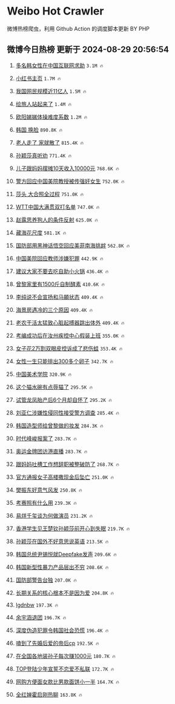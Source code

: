 # Weibo Hot Crawler 



微博热榜爬虫，利用 Github Action 的调度脚本更新 BY PHP 


## 微博今日热榜 更新于 2024-08-29 20:56:54 
1. [多名韩女性在中国互联网求助](https://s.weibo.com/weibo?q=%23%E5%A4%9A%E5%90%8D%E9%9F%A9%E5%A5%B3%E6%80%A7%E5%9C%A8%E4%B8%AD%E5%9B%BD%E4%BA%92%E8%81%94%E7%BD%91%E6%B1%82%E5%8A%A9%23&t=31&band_rank=1&Refer=top) `3.1M 🔥` 

1. [小红书主页](https://s.weibo.com/weibo?q=%E5%B0%8F%E7%BA%A2%E4%B9%A6%E4%B8%BB%E9%A1%B5&t=31&band_rank=2&Refer=top) `1.7M 🔥` 

1. [我国网民规模近11亿人](https://s.weibo.com/weibo?q=%23%E6%88%91%E5%9B%BD%E7%BD%91%E6%B0%91%E8%A7%84%E6%A8%A1%E8%BF%9111%E4%BA%BF%E4%BA%BA%23&t=31&band_rank=3&Refer=top) `1.5M 🔥` 

1. [绘旅人站起来了](https://s.weibo.com/weibo?q=%E7%BB%98%E6%97%85%E4%BA%BA%E7%AB%99%E8%B5%B7%E6%9D%A5%E4%BA%86&t=31&band_rank=4&Refer=top) `1.4M 🔥` 

1. [欧阳娣娣体操难度系数](https://s.weibo.com/weibo?q=%E6%AC%A7%E9%98%B3%E5%A8%A3%E5%A8%A3%E4%BD%93%E6%93%8D%E9%9A%BE%E5%BA%A6%E7%B3%BB%E6%95%B0&t=31&band_rank=5&Refer=top) `1.2M 🔥` 

1. [韩国 换脸](https://s.weibo.com/weibo?q=%E9%9F%A9%E5%9B%BD%20%E6%8D%A2%E8%84%B8&t=31&band_rank=6&Refer=top) `890.8K 🔥` 

1. [老人走了 家就散了](https://s.weibo.com/weibo?q=%E8%80%81%E4%BA%BA%E8%B5%B0%E4%BA%86%20%E5%AE%B6%E5%B0%B1%E6%95%A3%E4%BA%86&t=31&band_rank=7&Refer=top) `815.4K 🔥` 

1. [孙颖莎真听劝](https://s.weibo.com/weibo?q=%E5%AD%99%E9%A2%96%E8%8E%8E%E7%9C%9F%E5%90%AC%E5%8A%9D&t=31&band_rank=8&Refer=top) `771.4K 🔥` 

1. [儿子跟妈妈摆摊10天收入10000元](https://s.weibo.com/weibo?q=%23%E5%84%BF%E5%AD%90%E8%B7%9F%E5%A6%88%E5%A6%88%E6%91%86%E6%91%8A10%E5%A4%A9%E6%94%B6%E5%85%A510000%E5%85%83%23&t=31&band_rank=9&Refer=top) `768.6K 🔥` 

1. [警方回应中国美院教授被传强奸女生](https://s.weibo.com/weibo?q=%23%E8%AD%A6%E6%96%B9%E5%9B%9E%E5%BA%94%E4%B8%AD%E5%9B%BD%E7%BE%8E%E9%99%A2%E6%95%99%E6%8E%88%E8%A2%AB%E4%BC%A0%E5%BC%BA%E5%A5%B8%E5%A5%B3%E7%94%9F%23&t=31&band_rank=10&Refer=top) `752.0K 🔥` 

1. [莎头 大合照全过程](https://s.weibo.com/weibo?q=%E8%8E%8E%E5%A4%B4%20%E5%A4%A7%E5%90%88%E7%85%A7%E5%85%A8%E8%BF%87%E7%A8%8B&t=31&band_rank=11&Refer=top) `751.0K 🔥` 

1. [WTT中国大满贯双打名单](https://s.weibo.com/weibo?q=%23WTT%E4%B8%AD%E5%9B%BD%E5%A4%A7%E6%BB%A1%E8%B4%AF%E5%8F%8C%E6%89%93%E5%90%8D%E5%8D%95%23&t=31&band_rank=12&Refer=top) `747.0K 🔥` 

1. [赵露思养狗人的条件反射](https://s.weibo.com/weibo?q=%E8%B5%B5%E9%9C%B2%E6%80%9D%E5%85%BB%E7%8B%97%E4%BA%BA%E7%9A%84%E6%9D%A1%E4%BB%B6%E5%8F%8D%E5%B0%84&t=31&band_rank=13&Refer=top) `625.0K 🔥` 

1. [藏海花尺度](https://s.weibo.com/weibo?q=%E8%97%8F%E6%B5%B7%E8%8A%B1%E5%B0%BA%E5%BA%A6&t=31&band_rank=14&Refer=top) `581.1K 🔥` 

1. [国防部用黑神话悟空回应美菲南海挑衅](https://s.weibo.com/weibo?q=%23%E5%9B%BD%E9%98%B2%E9%83%A8%E7%94%A8%E9%BB%91%E7%A5%9E%E8%AF%9D%E6%82%9F%E7%A9%BA%E5%9B%9E%E5%BA%94%E7%BE%8E%E8%8F%B2%E5%8D%97%E6%B5%B7%E6%8C%91%E8%A1%85%23&t=31&band_rank=15&Refer=top) `562.8K 🔥` 

1. [中国美院回应教师涉嫌犯罪](https://s.weibo.com/weibo?q=%23%E4%B8%AD%E5%9B%BD%E7%BE%8E%E9%99%A2%E5%9B%9E%E5%BA%94%E6%95%99%E5%B8%88%E6%B6%89%E5%AB%8C%E7%8A%AF%E7%BD%AA%23&t=31&band_rank=16&Refer=top) `442.9K 🔥` 

1. [建议大家不要去吃自助小火锅](https://s.weibo.com/weibo?q=%23%E5%BB%BA%E8%AE%AE%E5%A4%A7%E5%AE%B6%E4%B8%8D%E8%A6%81%E5%8E%BB%E5%90%83%E8%87%AA%E5%8A%A9%E5%B0%8F%E7%81%AB%E9%94%85%23&t=31&band_rank=17&Refer=top) `436.4K 🔥` 

1. [曾黎家里有1500斤自制酵素](https://s.weibo.com/weibo?q=%23%E6%9B%BE%E9%BB%8E%E5%AE%B6%E9%87%8C%E6%9C%891500%E6%96%A4%E8%87%AA%E5%88%B6%E9%85%B5%E7%B4%A0%23&t=31&band_rank=18&Refer=top) `410.6K 🔥` 

1. [李纯说不会宣扬和马頔状态](https://s.weibo.com/weibo?q=%E6%9D%8E%E7%BA%AF%E8%AF%B4%E4%B8%8D%E4%BC%9A%E5%AE%A3%E6%89%AC%E5%92%8C%E9%A9%AC%E9%A0%94%E7%8A%B6%E6%80%81&t=31&band_rank=19&Refer=top) `409.4K 🔥` 

1. [海景房遇冷的三个原因](https://s.weibo.com/weibo?q=%23%E6%B5%B7%E6%99%AF%E6%88%BF%E9%81%87%E5%86%B7%E7%9A%84%E4%B8%89%E4%B8%AA%E5%8E%9F%E5%9B%A0%23&t=31&band_rank=20&Refer=top) `409.4K 🔥` 

1. [老农干活太猛致心脏起搏器跳出体外](https://s.weibo.com/weibo?q=%23%E8%80%81%E5%86%9C%E5%B9%B2%E6%B4%BB%E5%A4%AA%E7%8C%9B%E8%87%B4%E5%BF%83%E8%84%8F%E8%B5%B7%E6%90%8F%E5%99%A8%E8%B7%B3%E5%87%BA%E4%BD%93%E5%A4%96%23&t=31&band_rank=21&Refer=top) `409.4K 🔥` 

1. [考编成功后在汝州疾控中心假装上班](https://s.weibo.com/weibo?q=%23%E8%80%83%E7%BC%96%E6%88%90%E5%8A%9F%E5%90%8E%E5%9C%A8%E6%B1%9D%E5%B7%9E%E7%96%BE%E6%8E%A7%E4%B8%AD%E5%BF%83%E5%81%87%E8%A3%85%E4%B8%8A%E7%8F%AD%23&t=31&band_rank=22&Refer=top) `355.0K 🔥` 

1. [女子花2万割双眼皮控诉成了悲伤蛙](https://s.weibo.com/weibo?q=%23%E5%A5%B3%E5%AD%90%E8%8A%B12%E4%B8%87%E5%89%B2%E5%8F%8C%E7%9C%BC%E7%9A%AE%E6%8E%A7%E8%AF%89%E6%88%90%E4%BA%86%E6%82%B2%E4%BC%A4%E8%9B%99%23&t=31&band_rank=23&Refer=top) `353.4K 🔥` 

1. [女性一生只能排出300多个卵子](https://s.weibo.com/weibo?q=%23%E5%A5%B3%E6%80%A7%E4%B8%80%E7%94%9F%E5%8F%AA%E8%83%BD%E6%8E%92%E5%87%BA300%E5%A4%9A%E4%B8%AA%E5%8D%B5%E5%AD%90%23&t=31&band_rank=24&Refer=top) `342.7K 🔥` 

1. [中国美术学院](https://s.weibo.com/weibo?q=%E4%B8%AD%E5%9B%BD%E7%BE%8E%E6%9C%AF%E5%AD%A6%E9%99%A2&t=31&band_rank=25&Refer=top) `320.9K 🔥` 

1. [这个猫水碗有点辱猫了](https://s.weibo.com/weibo?q=%E8%BF%99%E4%B8%AA%E7%8C%AB%E6%B0%B4%E7%A2%97%E6%9C%89%E7%82%B9%E8%BE%B1%E7%8C%AB%E4%BA%86&t=31&band_rank=26&Refer=top) `295.5K 🔥` 

1. [试管龙凤胎产后6个月却自怀了](https://s.weibo.com/weibo?q=%23%E8%AF%95%E7%AE%A1%E9%BE%99%E5%87%A4%E8%83%8E%E4%BA%A7%E5%90%8E6%E4%B8%AA%E6%9C%88%E5%8D%B4%E8%87%AA%E6%80%80%E4%BA%86%23&t=31&band_rank=27&Refer=top) `295.2K 🔥` 

1. [刘亚仁涉嫌性侵同性接受警方调查](https://s.weibo.com/weibo?q=%23%E5%88%98%E4%BA%9A%E4%BB%81%E6%B6%89%E5%AB%8C%E6%80%A7%E4%BE%B5%E5%90%8C%E6%80%A7%E6%8E%A5%E5%8F%97%E8%AD%A6%E6%96%B9%E8%B0%83%E6%9F%A5%23&t=31&band_rank=28&Refer=top) `285.4K 🔥` 

1. [韩国造型师给曾黎做的妆发](https://s.weibo.com/weibo?q=%23%E9%9F%A9%E5%9B%BD%E9%80%A0%E5%9E%8B%E5%B8%88%E7%BB%99%E6%9B%BE%E9%BB%8E%E5%81%9A%E7%9A%84%E5%A6%86%E5%8F%91%23&t=31&band_rank=29&Refer=top) `284.3K 🔥` 

1. [时代峰峻报案了](https://s.weibo.com/weibo?q=%23%E6%97%B6%E4%BB%A3%E5%B3%B0%E5%B3%BB%E6%8A%A5%E6%A1%88%E4%BA%86%23&t=31&band_rank=30&Refer=top) `283.7K 🔥` 

1. [奥运金牌团访港直播](https://s.weibo.com/weibo?q=%E5%A5%A5%E8%BF%90%E9%87%91%E7%89%8C%E5%9B%A2%E8%AE%BF%E6%B8%AF%E7%9B%B4%E6%92%AD&t=31&band_rank=31&Refer=top) `283.7K 🔥` 

1. [跟妈妈吐槽工作想辞职被整破防了](https://s.weibo.com/weibo?q=%23%E8%B7%9F%E5%A6%88%E5%A6%88%E5%90%90%E6%A7%BD%E5%B7%A5%E4%BD%9C%E6%83%B3%E8%BE%9E%E8%81%8C%E8%A2%AB%E6%95%B4%E7%A0%B4%E9%98%B2%E4%BA%86%23&t=31&band_rank=32&Refer=top) `268.7K 🔥` 

1. [官方通报女子高楼撒现金后坠亡](https://s.weibo.com/weibo?q=%23%E5%AE%98%E6%96%B9%E9%80%9A%E6%8A%A5%E5%A5%B3%E5%AD%90%E9%AB%98%E6%A5%BC%E6%92%92%E7%8E%B0%E9%87%91%E5%90%8E%E5%9D%A0%E4%BA%A1%23&t=31&band_rank=33&Refer=top) `251.0K 🔥` 

1. [樊振东好意气风发](https://s.weibo.com/weibo?q=%23%E6%A8%8A%E6%8C%AF%E4%B8%9C%E5%A5%BD%E6%84%8F%E6%B0%94%E9%A3%8E%E5%8F%91%23&t=31&band_rank=34&Refer=top) `250.8K 🔥` 

1. [考赛照有什么用](https://s.weibo.com/weibo?q=%23%E8%80%83%E8%B5%9B%E7%85%A7%E6%9C%89%E4%BB%80%E4%B9%88%E7%94%A8%23&t=31&band_rank=35&Refer=top) `239.3K 🔥` 

1. [易烊千玺谈为何做演员](https://s.weibo.com/weibo?q=%23%E6%98%93%E7%83%8A%E5%8D%83%E7%8E%BA%E8%B0%88%E4%B8%BA%E4%BD%95%E5%81%9A%E6%BC%94%E5%91%98%23&t=31&band_rank=36&Refer=top) `231.2K 🔥` 

1. [香港学生见王楚钦孙颖莎前开心到失眠](https://s.weibo.com/weibo?q=%23%E9%A6%99%E6%B8%AF%E5%AD%A6%E7%94%9F%E8%A7%81%E7%8E%8B%E6%A5%9A%E9%92%A6%E5%AD%99%E9%A2%96%E8%8E%8E%E5%89%8D%E5%BC%80%E5%BF%83%E5%88%B0%E5%A4%B1%E7%9C%A0%23&t=31&band_rank=37&Refer=top) `219.7K 🔥` 

1. [孙颖莎在国外不好意思说英语](https://s.weibo.com/weibo?q=%23%E5%AD%99%E9%A2%96%E8%8E%8E%E5%9C%A8%E5%9B%BD%E5%A4%96%E4%B8%8D%E5%A5%BD%E6%84%8F%E6%80%9D%E8%AF%B4%E8%8B%B1%E8%AF%AD%23&t=31&band_rank=38&Refer=top) `213.5K 🔥` 

1. [韩国总统尹锡悦就Deepfake发声](https://s.weibo.com/weibo?q=%23%E9%9F%A9%E5%9B%BD%E6%80%BB%E7%BB%9F%E5%B0%B9%E9%94%A1%E6%82%A6%E5%B0%B1Deepfake%E5%8F%91%E5%A3%B0%23&t=31&band_rank=39&Refer=top) `209.6K 🔥` 

1. [韩国新型性暴力产品层出不穷](https://s.weibo.com/weibo?q=%23%E9%9F%A9%E5%9B%BD%E6%96%B0%E5%9E%8B%E6%80%A7%E6%9A%B4%E5%8A%9B%E4%BA%A7%E5%93%81%E5%B1%82%E5%87%BA%E4%B8%8D%E7%A9%B7%23&t=31&band_rank=40&Refer=top) `208.6K 🔥` 

1. [国防部警告台独](https://s.weibo.com/weibo?q=%23%E5%9B%BD%E9%98%B2%E9%83%A8%E8%AD%A6%E5%91%8A%E5%8F%B0%E7%8B%AC%23&t=31&band_rank=41&Refer=top) `207.0K 🔥` 

1. [长期关系的核心根本不是因为爱](https://s.weibo.com/weibo?q=%23%E9%95%BF%E6%9C%9F%E5%85%B3%E7%B3%BB%E7%9A%84%E6%A0%B8%E5%BF%83%E6%A0%B9%E6%9C%AC%E4%B8%8D%E6%98%AF%E5%9B%A0%E4%B8%BA%E7%88%B1%23&t=31&band_rank=42&Refer=top) `204.8K 🔥` 

1. [lgdnbw](https://s.weibo.com/weibo?q=lgdnbw&t=31&band_rank=43&Refer=top) `197.3K 🔥` 

1. [余宇涵退团](https://s.weibo.com/weibo?q=%23%E4%BD%99%E5%AE%87%E6%B6%B5%E9%80%80%E5%9B%A2%23&t=31&band_rank=44&Refer=top) `196.7K 🔥` 

1. [深度伪造犯罪令韩国社会恐慌](https://s.weibo.com/weibo?q=%23%E6%B7%B1%E5%BA%A6%E4%BC%AA%E9%80%A0%E7%8A%AF%E7%BD%AA%E4%BB%A4%E9%9F%A9%E5%9B%BD%E7%A4%BE%E4%BC%9A%E6%81%90%E6%85%8C%23&t=31&band_rank=45&Refer=top) `196.4K 🔥` 

1. [嗑到了先婚后爱的帝后cp](https://s.weibo.com/weibo?q=%E5%97%91%E5%88%B0%E4%BA%86%E5%85%88%E5%A9%9A%E5%90%8E%E7%88%B1%E7%9A%84%E5%B8%9D%E5%90%8Ecp&t=31&band_rank=46&Refer=top) `192.5K 🔥` 

1. [在全国各地装孙子每次赚1000元](https://s.weibo.com/weibo?q=%23%E5%9C%A8%E5%85%A8%E5%9B%BD%E5%90%84%E5%9C%B0%E8%A3%85%E5%AD%99%E5%AD%90%E6%AF%8F%E6%AC%A1%E8%B5%9A1000%E5%85%83%23&t=31&band_rank=47&Refer=top) `180.7K 🔥` 

1. [TOP登陆少年宣誓不恋爱不私联](https://s.weibo.com/weibo?q=%23TOP%E7%99%BB%E9%99%86%E5%B0%91%E5%B9%B4%E5%AE%A3%E8%AA%93%E4%B8%8D%E6%81%8B%E7%88%B1%E4%B8%8D%E7%A7%81%E8%81%94%23&t=31&band_rank=48&Refer=top) `172.7K 🔥` 

1. [网购方便面女款比男款面饼小一半](https://s.weibo.com/weibo?q=%23%E7%BD%91%E8%B4%AD%E6%96%B9%E4%BE%BF%E9%9D%A2%E5%A5%B3%E6%AC%BE%E6%AF%94%E7%94%B7%E6%AC%BE%E9%9D%A2%E9%A5%BC%E5%B0%8F%E4%B8%80%E5%8D%8A%23&t=31&band_rank=49&Refer=top) `164.7K 🔥` 

1. [全红婵霍启刚热聊](https://s.weibo.com/weibo?q=%23%E5%85%A8%E7%BA%A2%E5%A9%B5%E9%9C%8D%E5%90%AF%E5%88%9A%E7%83%AD%E8%81%8A%23&t=31&band_rank=50&Refer=top) `163.8K 🔥` 

